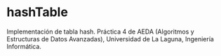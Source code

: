# hashTable
Implementación de tabla hash. Práctica 4 de AEDA (Algoritmos y Estructuras de Datos Avanzadas), Universidad de La Laguna, Ingeniería Informática.
